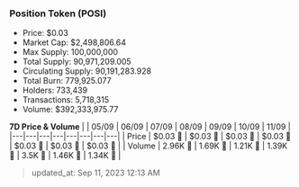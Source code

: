 
  ### Position Token (POSI)
  - Price: $0.03
  - Market Cap: $2,498,806.64
  - Max Supply: 100,000,000
  - Total Supply: 90,971,209.005
  - Circulating Supply: 90,191,283.928
  - Total Burn: 779,925.077
  - Holders: 733,439
  - Transactions: 5,718,315
  - Volume: $392,333,975.77

  **7D Price & Volume**
  | | 05&#x2F;09 | 06&#x2F;09 | 07&#x2F;09 | 08&#x2F;09 | 09&#x2F;09 | 10&#x2F;09 | 11&#x2F;09 |
  |---|---|---|---|---|---|---|---|
  | Price | $0.03 🚀 | $0.03 🔻 | $0.03 🚀 | $0.03 🚀 | $0.03 🚀 | $0.03 🔻 | $0.03 🚀 |
  | Volume | 2.96K 🚀 | 1.69K 🔻 | 1.21K 🔻 | 1.39K 🚀 | 3.5K 🚀 | 1.46K 🔻 | 1.34K 🔻 |

  > updated_at: Sep 11, 2023 12:13 AM
